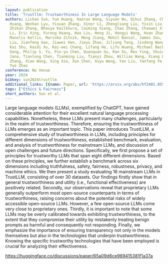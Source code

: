 ```yaml
---
layout: publication
title: 'Trustllm: Trustworthiness In Large Language Models'
authors: Lichao Sun, Yue Huang, Haoran Wang, Siyuan Wu, Qihui Zhang, Chujie Gao, Yixin
  Huang, Wenhan Lyu, Yixuan Zhang, Xiner Li, Zhengliang Liu, Yixin Liu, Yijue Wang,
  Zhikun Zhang, Bhavya Kailkhura, Caiming Xiong, Chao Zhang, Chaowei Xiao, Chunyuan
  Li, Eric Xing, Furong Huang, Hao Liu, Heng Ji, Hongyi Wang, Huan Zhang, Huaxiu Yao,
  Manolis Kellis, Marinka Zitnik, Meng Jiang, Mohit Bansal, James Zou, Jian Pei, Jian
  Liu, Jianfeng Gao, Jiawei Han, Jieyu Zhao, Jiliang Tang, Jindong Wang, John Mitchell,
  Kai Shu, Kaidi Xu, Kai-wei Chang, Lifang He, Lifu Huang, Michael Backes, Neil Zhenqiang
  Gong, Philip S. Yu, Pin-yu Chen, Quanquan Gu, Ran Xu, Rex Ying, Shuiwang Ji, Suman
  Jana, Tianlong Chen, Tianming Liu, Tianyi Zhou, Willian Wang, Xiang Li, Xiangliang
  Zhang, Xiao Wang, Xing Xie, Xun Chen, Xuyu Wang, Yan Liu, Yanfang Ye, Yinzhi Cao,
  Yue Zhao
conference: No Venue
year: 2024
bibkey: sun2024trustllm
additional_links: [{name: Paper, url: 'https://arxiv.org/abs/hf2401.05561'}]
tags: ["Ethics & Fairness"]
short_authors: Sun et al.
---
```

Large language models (LLMs), exemplified by ChatGPT, have gained considerable attention for their excellent natural language processing capabilities. Nonetheless, these LLMs present many challenges, particularly in the realm of trustworthiness. Therefore, ensuring the trustworthiness of LLMs emerges as an important topic. This paper introduces TrustLLM, a comprehensive study of trustworthiness in LLMs, including principles for different dimensions of trustworthiness, established benchmark, evaluation, and analysis of trustworthiness for mainstream LLMs, and discussion of open challenges and future directions. Specifically, we first propose a set of principles for trustworthy LLMs that span eight different dimensions. Based on these principles, we further establish a benchmark across six dimensions including truthfulness, safety, fairness, robustness, privacy, and machine ethics. We then present a study evaluating 16 mainstream LLMs in TrustLLM, consisting of over 30 datasets. Our findings firstly show that in general trustworthiness and utility (i.e., functional effectiveness) are positively related. Secondly, our observations reveal that proprietary LLMs generally outperform most open-source counterparts in terms of trustworthiness, raising concerns about the potential risks of widely accessible open-source LLMs. However, a few open-source LLMs come very close to proprietary ones. Thirdly, it is important to note that some LLMs may be overly calibrated towards exhibiting trustworthiness, to the extent that they compromise their utility by mistakenly treating benign prompts as harmful and consequently not responding. Finally, we emphasize the importance of ensuring transparency not only in the models themselves but also in the technologies that underpin trustworthiness. Knowing the specific trustworthy technologies that have been employed is crucial for analyzing their effectiveness.

https://huggingface.co/discussions/paper/65a09d6ce969415381f1a37a